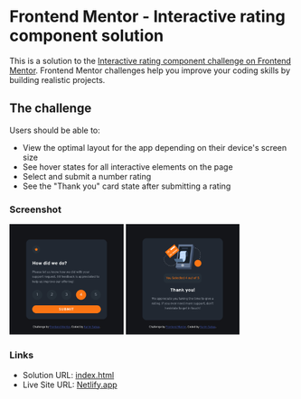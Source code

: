 # Frontend Mentor - Interactive rating component solution

This is a solution to the [Interactive rating component challenge on Frontend Mentor](https://www.frontendmentor.io/challenges/interactive-rating-component-koxpeBUmI). Frontend Mentor challenges help you improve your coding skills by building realistic projects.

## The challenge

Users should be able to:

- View the optimal layout for the app depending on their device's screen size
- See hover states for all interactive elements on the page
- Select and submit a number rating
- See the "Thank you" card state after submitting a rating

### Screenshot

<img src="./screenshots/Rating.png" width="40%"> <img src="./screenshots/Thanks.png" width="40%">

### Links

- Solution URL: [index.html](https://github.com/ksabaa15/Interactive-rating-component/blob/main/index.html)
- Live Site URL: [Netlify.app](https://62d41f9ca9f061655377c5bd--effulgent-fairy-d69a15.netlify.app/)
